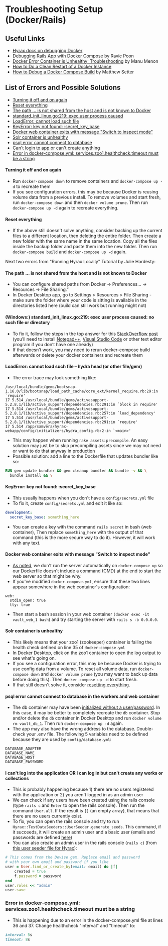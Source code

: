 # Troubleshooting Setup (Docker/Rails)

## Useful Links
* [Hyrax docs on debugging Docker](https://github.com/samvera/hyrax/blob/main/CONTAINERS.md#debugging)
* [Debugging Rails App with Docker Compose](https://medium.com/gogox-technology/debugging-rails-app-with-docker-compose-39a3767962f4) by Ravic Poon
* [Docker Error Container is Unhealthy: Troubleshooting](https://bobcares.com/blog/docker-error-container-is-unhealthy/) by Manu Menon
* [How to Do a Clean Restart of a Docker Instance](https://docs.tibco.com/pub/mash-local/4.3.0/doc/html/docker/GUID-BD850566-5B79-4915-987E-430FC38DAAE4.html)
* [How to Debug a Docker Compose Build](https://www.matthewsetter.com/basic-docker-compose-debugging/) by Matthew Setter

## List of Errors and Possible Solutions
* [Turning it off and on again](#turning-it-off-and-on-again)
* [Reset everything](#reset-everything)
* [The path ... is not shared from the host and is not known to Docker](#the-path--is-not-shared-from-the-host-and-is-not-known-to-docker)
* [standard_init_linux.go:219: exec user process caused](#windows-standard_init_linuxgo219-exec-user-process-caused-no-such-file-or-directory)
* [LoadError: cannot load such file](#loaderror-cannot-load-such-file--hydra-head-or-other-filegem)
* [KeyError: key not found: :secret_key_base](#keyerror-key-not-found-secret_key_base)
* [Docker web container exits with message "Switch to inspect mode"](#docker-web-container-exits-with-message-switch-to-inspect-mode)
* [Solr container is unhealthy](#solr-container-is-unhealthy)
* [psql error cannot connect to database](#psql-error-cannot-connect-to-database-in-the-workers-and-web-container)
* [Can't login to app or can't create anything](#i-cant-log-into-the-application-or-i-can-log-in-but-cant-create-any-works-or-collections)
* [Error in docker-compose.yml: services.zoo1.healthcheck.timeout must be a string](#error-in-docker-compose.yml:-services.zoo1.healthcheck.timeout-must-be-a-string)

#### Turning it off and on again
* Run `docker-compose down` to remove containers and `docker-compose up -d` to recreate them
* If you see configuration errors, this may be because Docker is reusing volume data from a previous install. To remove volumes and start fresh, run `docker-compose down` and then `docker volume prune`. Then run `docker-compose up -d` again to recreate everything.

#### Reset everything
* If the above still doesn't solve anything, consider backing up the current files to a different location, then deleting the entire folder. Then create a new folder with the same name in the same location. Copy all the files inside the backup folder and paste them into the new folder. Then run `docker-compose build` and `docker-compose up -d` again.

Next two errors from "Running Hyrax Locally" Tutorial by Julie Hardesty:

#### The path ... is not shared from the host and is not known to Docker
* You can configure shared paths from Docker -> Preferences... -> Resources -> File Sharing.”
* In Docker Desktop app, go to Settings > Resources > File Sharing - make sure the folder where your code is sitting is available in the directories listed here (build can still work but running might not)

#### (Windows:) standard_init_linux.go:219: exec user process caused: no such file or directory
* To fix it, follow the steps in the top answer for this [StackOverflow post](https://stackoverflow.com/questions/51508150/standard-init-linux-go190-exec-user-process-caused-no-such-file-or-directory) 
(you’ll need to install [Notepad++](https://notepad-plus-plus.org/downloads/), [Visual Studio Code](https://code.visualstudio.com/) 
or other text editor program if you don’t have one already)
* If that doesn’t work, you may need to rerun docker-compose build afterwards or delete your docker containers and recreate them

#### LoadError: cannot load such file – hydra head (or other file/gem)
* The error trace may look something like: 
```
/usr/local/bundle/gems/bootsnap-1.16.0/lib/bootsnap/load_path_cache/core_ext/kernel_require.rb:29:in `require'
17 5.514 /usr/local/bundle/gems/activesupport-5.2.8.1/lib/active_support/dependencies.rb:291:in `block in require'
17 5.514 /usr/local/bundle/gems/activesupport-5.2.8.1/lib/active_support/dependencies.rb:257:in `load_dependency'
17 5.514 /usr/local/bundle/gems/activesupport-5.2.8.1/lib/active_support/dependencies.rb:291:in `require'
17 5.514 /app/samvera/hyrax-webapp/config/initializers/hydra_config.rb:2:in `<main>'
```
* This may happen when running `rake assets:precompile`. An easy solution may just be to skip precompiling assets since 
we may not need or want to do that anyway in production
* Possible solution: add a line to the Dockerfile that updates bundler like so:
```dockerfile
RUN gem update bundler && gem cleanup bundler && bundle -v && \
  bundle install && \
```

#### KeyError: key not found: :secret_key_base
* This usually happens when you don't have a `config/secrets.yml` file
* To fix it, create `config/secrets.yml` and edit it like so:
```yaml
development:
  secret_key_base: something_here
```
* You can create a key with the command `rails secret` in bash (web container), Then replace `something_here` 
 with the output of that command (this is the more secure way to do it). However, it will work with any text.
 
#### Docker web container exits with message "Switch to inspect mode"
* [As noted](./Developing_with_Docker.md#step-4:-start/run-the-application), we don't run the server automatically on `docker-compose up` so our Dockerfile doesn't include a command (CMD) at the end to start the web server so that might be why.
* If you've modified `docker-compose.yml`, ensure that these two lines appear somewhere in the web container's configuration:
```
web:
  stdin_open: true
  tty: true
```
* Then start a bash session in your web container `(docker exec -it vault_web_1 bash`) and try starting the server with `rails s -b 0.0.0.0`.
 
#### Solr container is unhealthy
* This likely means that your zoo1 (zookeeper) container is failing the health check defined on line 35 of `docker-compose.yml`
* In Docker Desktop, click on the zoo1 container to open the log output to see what's going on.
* If you see a configuration error, this may be because Docker is trying to use config data from a volume. To reset all volume data, run `docker-compose down` and `docker volume prune` (you may want to back up data before doing this). Then `docker-compose up -d` to start fresh.
* If that still doesn't solve it, consider [resetting everything](#reset-everything).

#### psql error cannot connect to database in the workers and web container
* The db container may have been [initialized without a user/password](https://github.com/docker-library/postgres/issues/453#issuecomment-393939412). In this case, it may be better to completely recreate the `db` container. Stop and/or delete the `db` container in Docker Desktop and run `docker volume rm vault_db_1`. Then run `docker-compose up -d` again.
* The app may also have the wrong address to the database. Double-check your .env file. The following 5 variables need to be defined because they are used by `config/database.yml`:
```
DATABASE_ADAPTER
DATABASE_NAME
DATABASE_HOST
DATABASE_PASSWORD
```
 
#### I can't log into the application OR I can log in but can't create any works or collections
* This is probably happening because 1) there are no users registered with the application or 2) you aren't 
logged in as an admin user
* We can check if any users have been created using the rails console (type `rails c` and `Enter` to open the rails console).
Then run the command `User.all`. If the result is `[]` (an empty array), that means that there are no users currently exist.
* To fix, you can open the rails console and try to run `Hyrax::TestDataSeeders::UserSeeder.generate_seeds`. This 
command, if it succeeds, it will create an admin user and a basic user (emails and passwords are defined 
[here](https://github.com/samvera/hyrax/blob/main/app/utils/hyrax/test_data_seeders/user_seeder.rb))
* You can also create an admin user in the rails console (`rails c`) (from [this user seeder file for Hyrax](https://github.com/samvera/hyrax/blob/b9c8de807ec3c35cdb4a14edaa1cccb5d0e9d591/app/utils/hyrax/test_data_seeders/user_seeder.rb#L40)):
```ruby
# This comes from the Devise gem. Replace email and password 
# with your own email and password if you like
user = User.find_or_create_by(email: email) do |f|
    created = true
    f.password = password
end
user.roles << "admin"
user.save
```

### Error in docker-compose.yml: services.zoo1.healthcheck.timeout must be a string
* This is happening due to an error in the docker-compose.yml file at lines 36 and 37. Change healthcheck "interval" and "timeout" to:
```ruby
interval: 5s
timeout: 8s
```
